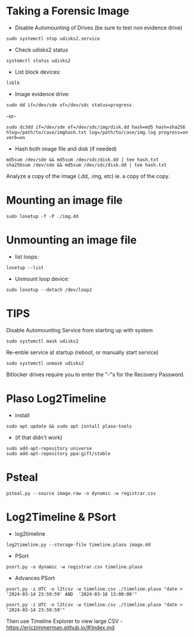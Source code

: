 # Taking a Forensic Image 

* Disable Automounting of Drives (be sure to test non evidence drive) 
```
sudo systemctl stop udisks2.service
```
* Check udisks2 status
```
systemctl status udisks2 
```
* List block devices:
```
lsblk
```
* Image evidence drive:
```
sudo dd if=/dev/sde of=/dev/sdc status=progress
```
-or-
```
sudo dc3dd if=/dev/sde of=/dev/sdc/img/disk.dd hash=md5 hash=sha256 hlog=/path/to/case/imghash.txt log=/path/to/case/img.log progress=on verb=on 
```
* Hash both image file and disk (if needed) 
```
md5sum /dev/sde && md5sum /dev/sdc/disk.dd | tee hash.txt
sha256sum /dev/sde && md5sum /dev/sdc/disk.dd | tee hash.txt
```
Analyze a copy of the image (.dd, .img, etc) 
ie. a copy of the copy. 

# Mounting an image file 
```
sudo losetup -f -P ./img.dd
```
# Unmounting an image file 
* list loops:
```
losetup --list
```
* Unmount loop device: 
```
sudo losetup --detach /dev/loop2
```

# TIPS
Disable Automounting Service from starting up with system 
```
sudo systemctl mask udisks2
```
Re-enble service at startup (reboot, or manually start service) 
```
sudo systemctl unmask udisks2
```
Bitlocker drives require you to enter the "-"s for the Recovery Password. 

# Plaso Log2Timeline
* install 
```
sudo apt update && sudo apt isntall plaso-tools
```
* (if that didn't work) 
```
sudo add-apt-repository universe
sudo add-apt-repository ppa:gift/stable  
```
# Psteal 
```
psteal.py --source image.raw -o dynamic -w registrar.csv
```

# Log2Timeline & PSort
* log2timeline
```
log2timeline.py --storage-file timeline.plaso image.dd
```
* PSort
```
psort.py -o dynamic -w registrar.csv timeline.plaso 
```
* Advances PSort
```
psort.py -z UTC -o l2tcsv -w timeline.csv ./timeline.plaso "date > '2024-03-14 23:59:59' AND  '2024-03-16 13:00:00'"
```
```
psort.py -z UTC -o l2tcsv -w timeline.csv ./timeline.plaso "date > '2024-03-14 23:59:59'"
```
Then use Timeline Explorer to view large CSV - https://ericzimmerman.github.io/#!index.md
